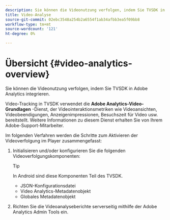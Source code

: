 ```yaml
---
description: Sie können die Videonutzung verfolgen, indem Sie TVSDK in Adobe Analytics integrieren.
title: Video-Analyse
source-git-commit: 02ebc3548a254b2a6554f1ab34afbb3ea5f09bb8
workflow-type: tm+mt
source-wordcount: '121'
ht-degree: 0%

---
```


# Übersicht {#video-analytics-overview}

Sie können die Videonutzung verfolgen, indem Sie TVSDK in Adobe Analytics integrieren.

Video-Tracking in TVSDK verwendet die **Adobe Analytics-Video-Grundlagen** -Dienst, der Videointeraktionsmetriken wie Videoansichten, Videobeendigungen, Anzeigenimpressionen, Besuchszeit für Video usw. bereitstellt. Weitere Informationen zu diesem Dienst erhalten Sie von Ihrem Adobe-Support-Mitarbeiter.

Im folgenden Verfahren werden die Schritte zum Aktivieren der Videoverfolgung im Player zusammengefasst:

1. Initialisieren und/oder konfigurieren Sie die folgenden Videoverfolgungskomponenten:

   >[!TIP]
   >
   >In Android sind diese Komponenten Teil des TVSDK.

   * JSON-Konfigurationsdatei
   * Video Analytics-Metadatenobjekt
   * Globales Metadatenobjekt

1. Richten Sie die Videoanalyseberichte serverseitig mithilfe der Adobe Analytics Admin Tools ein.
